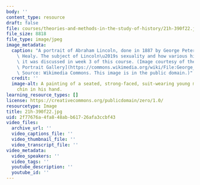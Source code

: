 ```yaml
---
body: ''
content_type: resource
draft: false
file: courses/theories-and-methods-in-the-study-of-history/21h-390f22.jpg
file_size: 8818
file_type: image/jpeg
image_metadata:
  caption: "A portrait of Abraham Lincoln, done in 1887 by George Peter Alexander\
    \ Healy. The subject of Lincoln\u2019s sexuality and how various historians approached\
    \ it was discussed in week 3 of this course. (Image courtesy of the [National\
    \ Portrait Gallery](https://commons.wikimedia.org/wiki/File:George_Peter_Alexander_Healy_-_Portrait_of_Abraham_Lincoln_(1887)_-_Google_Art_Project.jpg).\
    \ Source: Wikimedia Commons. This image is in the public domain.)"
  credit: ''
  image-alt: A painting of a seated, strong-faced, suit-wearing young man with his
    chin in his hand.
learning_resource_types: []
license: https://creativecommons.org/publicdomain/zero/1.0/
resourcetype: Image
title: 21h-390f22.jpg
uid: 2f77676a-4fa8-48ab-b617-26afa3ccbf43
video_files:
  archive_url: ''
  video_captions_file: ''
  video_thumbnail_file: ''
  video_transcript_file: ''
video_metadata:
  video_speakers: ''
  video_tags: ''
  youtube_description: ''
  youtube_id: ''
---
```

